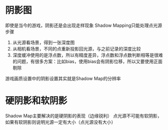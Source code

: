 # 阴影图
即使是当今的游戏，阴影还是会出现走样现象
Shadow Mapping只能处理点光源
步骤
1. 从光源看场景，得到一张深度图
2. 从相机看场景，不同的点重新投影回光源，与之前记录的深度比较  
3. 深度缓冲使用的是浮点数，所以有精度差异，浮点数和浮点数判断相等是很难的问题，有很多方案：比如bias，使用bias会有阴影位移，所以又要使用正面剔除

游戏画质设置中的阴影设置其实就是Shadow Map的分辨率
# 硬阴影和软阴影
Shadow Map主要解决的是硬阴影的表现（边缘锐利）
点光源不可能有软阴影，如果有软阴影则说明光源一定有大小（点光源没有大小）


